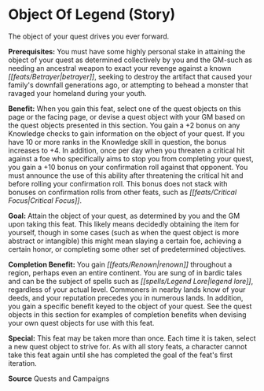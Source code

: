 ﻿---
cssclass: [feats]

---
# Object Of Legend (Story)

The object of your quest drives you ever forward.

**Prerequisites:** You must have some highly personal stake in attaining the object of your quest as determined collectively by you and the GM-such as needing an ancestral weapon to exact your revenge against a known _[[feats/Betrayer|betrayer]]_, seeking to destroy the artifact that caused your family's downfall generations ago, or attempting to behead a monster that ravaged your homeland during your youth.

**Benefit:** When you gain this feat, select one of the quest objects on this page or the facing page, or devise a quest object with your GM based on the quest objects presented in this section. You gain a +2 bonus on any Knowledge checks to gain information on the object of your quest. If you have 10 or more ranks in the Knowledge skill in question, the bonus increases to +4. In addition, once per day when you threaten a critical hit against a foe who specifically aims to stop you from completing your quest, you gain a +10 bonus on your confirmation roll against that opponent. You must announce the use of this ability after threatening the critical hit and before rolling your confirmation roll. This bonus does not stack with bonuses on confirmation rolls from other feats, such as _[[feats/Critical Focus|Critical Focus]]_.

**Goal:** Attain the object of your quest, as determined by you and the GM upon taking this feat. This likely means decidedly obtaining the item for yourself, though in some cases (such as when the quest object is more abstract or intangible) this might mean slaying a certain foe, achieving a certain honor, or completing some other set of predetermined objectives.

**Completion Benefit:** You gain _[[feats/Renown|renown]]_ throughout a region, perhaps even an entire continent. You are sung of in bardic tales and can be the subject of spells such as _[[spells/Legend Lore|legend lore]]_, regardless of your actual level. Commoners in nearby lands know of your deeds, and your reputation precedes you in numerous lands. In addition, you gain a specific benefit keyed to the object of your quest. See the quest objects in this section for examples of completion benefits when devising your own quest objects for use with this feat.

**Special:** This feat may be taken more than once. Each time it is taken, select a new quest object to strive for. As with all story feats, a character cannot take this feat again until she has completed the goal of the feat's first iteration.

**Source** Quests and Campaigns